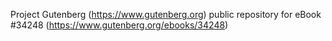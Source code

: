Project Gutenberg (https://www.gutenberg.org) public repository for eBook #34248 (https://www.gutenberg.org/ebooks/34248)
